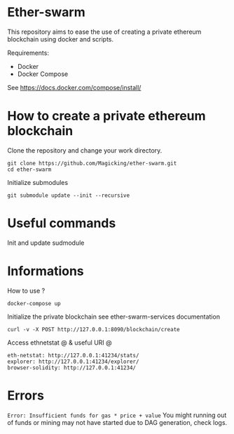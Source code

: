 Ether-swarm
===================

This repository aims to ease the use of creating a private ethereum blockchain using docker and scripts.

Requirements:

  * Docker
  * Docker Compose

See https://docs.docker.com/compose/install/

# How to create a private ethereum blockchain 

Clone the repository and change your work directory.
```
git clone https://github.com/Magicking/ether-swarm.git
cd ether-swarm
```
Initialize submodules
```
git submodule update --init --recursive
```

# Useful commands

Init and update sudmodule

# Informations

How to use ?

```
docker-compose up
```

Initialize the private blockchain see ether-swarm-services documentation
```
curl -v -X POST http://127.0.0.1:8090/blockchain/create
```

Access ethnetstat @ & useful URI @

```
eth-netstat: http://127.0.0.1:41234/stats/
explorer: http://127.0.0.1:41234/explorer/
browser-solidity: http://127.0.0.1:41234/
```

# Errors

```Error: Insufficient funds for gas * price + value```
You might running out of funds or mining may not have started due to DAG
generation, check logs.
